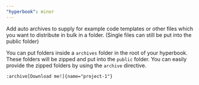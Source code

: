 ```yaml
---
"hyperbook": minor
---
```


Add auto archives to supply for example code templates or other files which you
want to distribute in bulk in a folder. (Single files can still be put into the
public folder)

You can put folders inside a `archives` folder in the root of your hyperbook.
These folders will be zipped and put into the `public` folder. You can easily
provide the zipped folders by using the `archive` directive.

```
:archive[Download me!]{name="project-1"}
```
